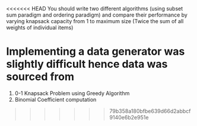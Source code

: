 <<<<<<< HEAD
You  should  write  two  different  algorithms  (using  subset  sum
paradigm    and    ordering    paradigm)    and    compare    their
performance by varying knapsack capacity from
1 to maximum
size (Twice the sum of all weights of individual items)


Implementing a data generator was slightly difficult hence data was sourced from 
=======
1. 0-1 Knapsack Problem using Greedy Algorithm
2. Binomial Coefficient computation
>>>>>>> 79b358a180bfbe639d66d2abbcf9140e6b2e951e
